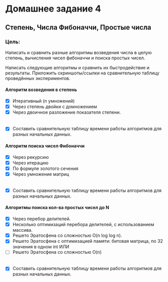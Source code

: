 # Домашнее задание 4

## Степень, Числа Фибоначчи, Простые числа

### Цель:

Написать и сравнить разные алгоритмы возведения числа в целую степень, вычисления чисел фибоначчи и поиска простых
чисел.

Написать следующие алгоритмы и сравнить их быстродействие и результаты. Приложить скриншоты/ссылки на сравнительную
таблицу проведённых экспериментов.

#### Алгоритм возведения в степень

- [x] Итеративный (n умножений)
- [x] Через степень двойки с домножением
- [x] Через двоичное разложение показателя степени.
  <br>
  <br>
  <br>
- [x] Составить сравнительную таблицу времени работы алгоритмов для разных начальных данных.

#### Алгоритм поиска чисел Фибоначчи

- [x] Через рекурсию
- [x] Через итерацию
- [x] По формуле золотого сечения
- [x] Через умножение матриц
  <br>
  <br>
  <br>
- [x] Составить сравнительную таблицу времени работы алгоритмов для разных начальных данных.

#### Алгоритмы поиска кол-ва простых чисел до N

- [x] Через перебор делителей.
- [x] Несколько оптимизаций перебора делителей, с использованием массива.
- [x] Решето Эратосфена со сложностью O(n log log n).
- [x] Решето Эратосфена с оптимизацией памяти: битовая матрица, по 32 значения в одном int ИЛИ
- [ ] Решето Эратосфена со сложностью O(n)
  <br>
  <br>
  <br>
- [x] Составить сравнительную таблицу времени работы алгоритмов для разных начальных данных.
